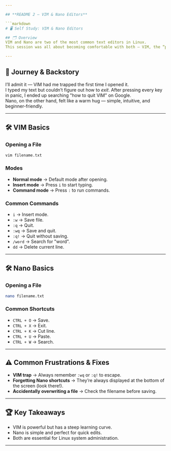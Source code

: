 ```yaml
---

## **README 2 — VIM & Nano Editors**  

```markdown
# 🖥 Self Study: VIM & Nano Editors

## 🗂 Overview
VIM and Nano are two of the most common text editors in Linux.  
This session was all about becoming comfortable with both — VIM, the “power tool” that scares beginners, and Nano, the “friendly neighborhood editor.”

---
```


## 🚀 Journey & Backstory
I’ll admit it — VIM had me trapped the first time I opened it.  
I typed my text but couldn’t figure out how to *exit*. After pressing every key in panic, I ended up searching "how to quit VIM" on Google.  
Nano, on the other hand, felt like a warm hug — simple, intuitive, and beginner-friendly.

---

## 🛠 VIM Basics

### Opening a File
```bash
vim filename.txt
````

### Modes

* **Normal mode** → Default mode after opening.
* **Insert mode** → Press `i` to start typing.
* **Command mode** → Press `:` to run commands.

### Common Commands

* `i` → Insert mode.
* `:w` → Save file.
* `:q` → Quit.
* `:wq` → Save and quit.
* `:q!` → Quit without saving.
* `/word` → Search for "word".
* `dd` → Delete current line.

---

## 🛠 Nano Basics

### Opening a File

```bash
nano filename.txt
```

### Common Shortcuts

* `CTRL + O` → Save.
* `CTRL + X` → Exit.
* `CTRL + K` → Cut line.
* `CTRL + U` → Paste.
* `CTRL + W` → Search.

---

## ⚠ Common Frustrations & Fixes

* **VIM trap** → Always remember `:wq` or `:q!` to escape.
* **Forgetting Nano shortcuts** → They’re always displayed at the bottom of the screen (look there!).
* **Accidentally overwriting a file** → Check the filename before saving.

---

## 🏆 Key Takeaways

* VIM is powerful but has a steep learning curve.
* Nano is simple and perfect for quick edits.
* Both are essential for Linux system administration.

---
